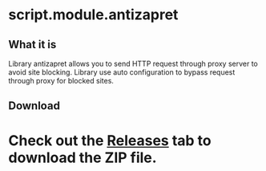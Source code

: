 script.module.antizapret
========================

What it is
----------
Library antizapret allows you to send HTTP request through proxy server to avoid site blocking. Library use auto configuration to bypass request through proxy for blocked sites.

Download
--------
Check out the [Releases](https://github.com/afedchin/antizapret/releases) tab to download the ZIP file.
===========
